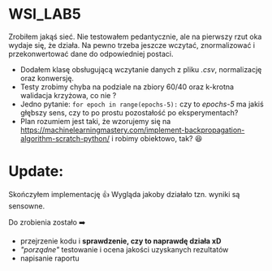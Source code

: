 # WSI_LAB5

Zrobiłem jakąś sieć. Nie testowałem pedantycznie, ale na pierwszy rzut oka wydaje się, że działa. Na pewno trzeba jeszcze wczytać, znormalizować i przekonwertować dane do odpowiedniej postaci.

+ Dodałem klasę obsługującą wczytanie danych z pliku _.csv_, normalizację oraz konwersję.  
+ Testy zrobimy chyba na podziale na zbiory 60/40 oraz k-krotna walidacja krzyżowa, co nie ?  
+ Jedno pytanie: `for epoch in range(epochs-5):` czy to _epochs-5_ ma jakiś głębszy sens, czy to po prostu pozostałość po eksperymentach? 
+ Plan rozumiem jest taki, że wzorujemy się na https://machinelearningmastery.com/implement-backpropagation-algorithm-scratch-python/ i robimy obiektowo, tak? :laughing: 

# Update:  
Skończyłem implementację :+1: Wygląda jakoby działało tzn. wyniki są sensowne.  

Do zrobienia zostało :arrow_right: 
+ przejrzenie kodu i **sprawdzenie, czy to naprawdę działa xD**
+ _"porządne"_ testowanie i ocena jakości uzyskanych rezultatów
+ napisanie raportu 
